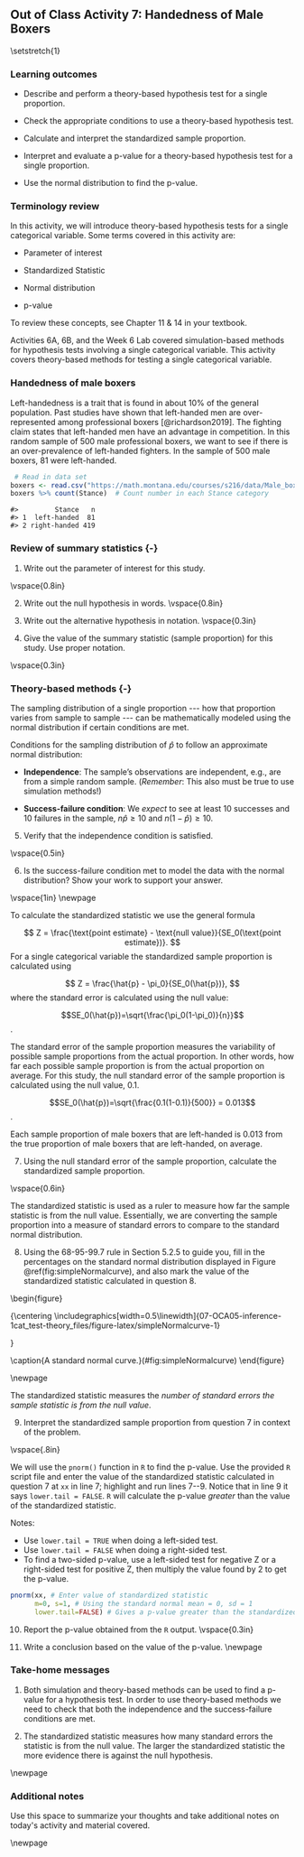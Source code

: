 ## Out of Class Activity 7:  Handedness of Male Boxers 

\setstretch{1}

### Learning outcomes

* Describe and perform a theory-based hypothesis test for a single proportion.

* Check the appropriate conditions to use a theory-based hypothesis test.

* Calculate and interpret the standardized sample proportion.

* Interpret and evaluate a p-value for a theory-based hypothesis test for a single proportion.

* Use the normal distribution to find the p-value.


### Terminology review

In this activity, we will introduce theory-based hypothesis tests for a single categorical variable. Some terms covered in this activity are:

* Parameter of interest

* Standardized Statistic

* Normal distribution

* p-value

To review these concepts, see Chapter 11 & 14 in your textbook.

Activities 6A, 6B, and the Week 6 Lab covered simulation-based methods for hypothesis tests involving a single categorical variable. This activity covers theory-based methods for testing a single categorical variable.  

### Handedness of male boxers

Left-handedness is a trait that is found in about 10\% of the general population. Past studies have shown that left-handed men are over-represented among professional boxers [@richardson2019]. The fighting claim states that left-handed men have an advantage in competition.  In this random sample of 500 male professional boxers, we want to see if there is an over-prevalence of left-handed fighters.  In the sample of 500 male boxers, 81 were left-handed.



```r
 # Read in data set
boxers <- read.csv("https://math.montana.edu/courses/s216/data/Male_boxers_sample.csv")
boxers %>% count(Stance)  # Count number in each Stance category
```

```
#>         Stance   n
#> 1  left-handed  81
#> 2 right-handed 419
```

### Review of summary statistics {-}

1.  Write out the parameter of interest for this study.  

\vspace{0.8in}

2.  Write out the null hypothesis in words.
\vspace{0.8in}

3. Write out the alternative hypothesis in notation.
\vspace{0.3in}

4. Give the value of the summary statistic (sample proportion) for this study.  Use proper notation.

\vspace{0.3in}

### Theory-based methods {-}

The sampling distribution of a single proportion --- how that proportion varies from sample to sample --- can be mathematically modeled using the normal distribution if certain conditions are met.

Conditions for the sampling distribution of $\hat{p}$ to follow an approximate normal distribution:

* **Independence**: The sample’s observations are independent, e.g., are from a simple random sample. (*Remember*: This also must be true to use simulation methods!)

* **Success-failure condition**: We *expect* to see at least 10 successes and 10 failures in the sample, $n\hat{p}≥10$  and $n(1-\hat{p})≥10$.

5. Verify that the independence condition is satisfied.

\vspace{0.5in}

6. Is the success-failure condition met to model the data with the normal distribution?  Show your work to support your answer.

\vspace{1in}
\newpage

To calculate the standardized statistic we use the general formula 

$$
Z = \frac{\text{point estimate} - \text{null value}}{SE_0(\text{point estimate})}.
$$
For a single categorical variable the standardized sample proportion is calculated using

$$
Z = \frac{\hat{p} - \pi_0}{SE_0(\hat{p})},
$$
where the standard error is calculated using the null value:

$$SE_0(\hat{p})=\sqrt{\frac{\pi_0(1-\pi_0)}{n}}$$.

The standard error of the sample proportion measures the variability of possible sample proportions from the actual proportion.  In other words, how far each possible sample proportion is from the actual proportion on average.  For this study, the null standard error of the sample proportion is calculated using the null value, 0.1.

$$SE_0(\hat{p})=\sqrt{\frac{0.1(1-0.1)}{500}} = 0.013$$.

Each sample proportion of male boxers that are left-handed is 0.013 from the true proportion of male boxers that are left-handed, on average.

<!-- 7.  Interpret the null standard error of the sample proportion in context of the problem. -->

<!-- \vspace{0.6in} -->

7.  Using the null standard error of the sample proportion, calculate the standardized sample proportion.  

\vspace{0.6in}

The standardized statistic is used as a ruler to measure how far the sample statistic is from the null value.  Essentially, we are converting the sample proportion into a measure of standard errors to compare to the standard normal distribution.  

8.  Using the 68-95-99.7 rule in Section 5.2.5 to guide you, fill in the percentages on the standard normal distribution displayed in Figure \@ref(fig:simpleNormalcurve), and also mark the value of the standardized statistic calculated in question 8.

\begin{figure}

{\centering \includegraphics[width=0.5\linewidth]{07-OCA05-inference-1cat_test-theory_files/figure-latex/simpleNormalcurve-1} 

}

\caption{A standard normal curve.}(\#fig:simpleNormalcurve)
\end{figure}

\newpage

The standardized statistic measures the *number of standard errors the sample statistic is from the null value*.

9.  Interpret the standardized sample proportion from question 7 in context of the problem.

\vspace{.8in}

We will use the `pnorm()` function in `R` to find the p-value. Use the provided `R` script file and enter the value of the standardized statistic calculated in question 7 at `xx` in line 7; highlight and run lines 7--9.  Notice that in line 9 it says `lower.tail = FALSE`.  `R` will calculate the p-value *greater* than the value of the standardized statistic.  

Notes:

* Use `lower.tail = TRUE` when doing a left-sided test.
* Use `lower.tail = FALSE` when doing a right-sided test.
* To find a two-sided p-value, use a left-sided test for negative Z or a right-sided test for positive Z, then multiply the value found by 2 to get the p-value.


```r
pnorm(xx, # Enter value of standardized statistic
      m=0, s=1, # Using the standard normal mean = 0, sd = 1
      lower.tail=FALSE) # Gives a p-value greater than the standardized statistic
```
  
  
10.  Report the p-value obtained from the `R` output.
\vspace{0.3in}

11.  Write a conclusion based on the value of the p-value.
\newpage

<!-- ### Impacts on the P-value {-} -->

<!-- Suppose that we want to show that the true proportion of male boxers **differs** from that in the general population.  -->

<!-- 13.  Write out the alternative hypothesis in notation for this new research question. -->

<!-- \vspace{0.5in} -->

<!-- 14.  How would this impact the p-value?   -->

<!-- \vspace{0.2in} -->

<!-- 15.  How much evidence would this p-value provide against the null hypothesis? -->

<!-- \vspace{0.3in} -->

<!-- 16. Suppose instead of 500 male boxers the researchers only took a sample of 300 male boxers and found the same proportion ($\hat{p}=0.182$) of male boxers that are left-handed.  Since we are still assuming the same null value, 0.1, the standard error would be calculated as below: -->

<!-- $$SE_0(\hat{p})=\sqrt{\frac{0.1(1-0.1)}{300}} = 0.017$$. -->

<!-- Calculate the standardized statistic for this new sample. -->

<!-- \vspace{0.8in} -->

<!-- Use Rstudio to find the p-value for this new sample.  Enter the value of the standardized statistic found in question 14 for xx in line 12.  Highlight and run lines 12--14. -->

<!-- ```{r, echo=TRUE, eval=FALSE} -->
<!-- pnorm(xx, # Enter value of standardized statistic -->
<!--       m=0, s=1, # Using the standard normal mean = 0, sd = 1 -->
<!--       lower.tail=FALSE) # Gives a p-value greater than the standardized statistic -->
<!-- ``` -->

<!-- 17.  How does the decrease in sample size affect the p-value? -->

<!-- \vspace{0.3in} -->

<!-- 18. Suppose another sample of 500 male boxers was taken and 68 were found to be left-handed.  Since we are still assuming the same null value, 0.1, the standard error would be calculated as before: -->

<!-- $$SE_0(\hat{p})=\sqrt{\frac{0.1(1-0.1)}{500}} = 0.013$$.Calculate the standardized statistic for this new sample. -->

<!-- \vspace{0.8in} -->

<!-- Use Rstudio to find the p-value for this new sample.   -->

<!-- ```{r, echo=TRUE, eval=FALSE} -->
<!-- pnorm(xx, # Enter value of standardized statistic -->
<!--       m=0, s=1 # Using the standard normal mean = 0, sd = 1 -->
<!--       lower.tail=FALSE) # Gives a p-value greater than the standardized statistic -->
<!-- ``` -->

<!-- 19.  How does a statistic closer to the null value affect the p-value?   -->

<!-- \vspace{0.3in} -->

<!-- 20.  Summarize how each of the following affected the p-value: -->

<!-- a) Switching to a two-sided test. -->

<!-- \vspace{0.4in} -->

<!-- b) Using a smaller sample size. -->

<!-- \vspace{0.4in} -->

<!-- c) Using a sample statistic closer to the null value. -->

<!-- \vspace{0.4in} -->

### Take-home messages

1.	Both simulation and theory-based methods can be used to find a p-value for a hypothesis test.  In order to use theory-based methods we need to check that both the independence and the success-failure conditions are met. 

2.  The standardized statistic measures how many standard errors the statistic is from the null value. The larger the standardized statistic the more evidence there is against the null hypothesis.

<!-- 3.  The p-value for a two-sided test is approximately two times the value for a one-sided test.  A two-sided test provides less evidence against the null hypothesis. -->

<!-- 4.  The larger the sample size, the smaller the sample to sample variability.  This will result in a larger standardized statistic and more evidence against the null hypothesis. -->

<!-- 5.  The farther the statistic is from the null value, the larger the standardized statistic.  This will result in a smaller p-value and more evidence against the null hypothesis. -->

\newpage

### Additional notes

Use this space to summarize your thoughts and take additional notes on today's activity and material covered.

\newpage
